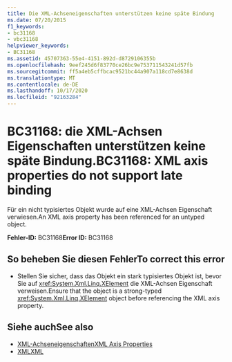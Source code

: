 ```yaml
---
title: Die XML-Achseneigenschaften unterstützen keine späte Bindung
ms.date: 07/20/2015
f1_keywords:
- bc31168
- vbc31168
helpviewer_keywords:
- BC31168
ms.assetid: 45707363-55e4-4151-892d-d8729106355b
ms.openlocfilehash: 9eef245d6f83770ce26bc9e753711543241d57fb
ms.sourcegitcommit: ff5a4eb5cffbcac9521bc44a907a118cd7e8638d
ms.translationtype: MT
ms.contentlocale: de-DE
ms.lasthandoff: 10/17/2020
ms.locfileid: "92163284"
---
```

# <a name="bc31168-xml-axis-properties-do-not-support-late-binding"></a><span data-ttu-id="aa873-102">BC31168: die XML-Achsen Eigenschaften unterstützen keine späte Bindung.</span><span class="sxs-lookup"><span data-stu-id="aa873-102">BC31168: XML axis properties do not support late binding</span></span>

<span data-ttu-id="aa873-103">Für ein nicht typisiertes Objekt wurde auf eine XML-Achsen Eigenschaft verwiesen.</span><span class="sxs-lookup"><span data-stu-id="aa873-103">An XML axis property has been referenced for an untyped object.</span></span>

 <span data-ttu-id="aa873-104">**Fehler-ID:** BC31168</span><span class="sxs-lookup"><span data-stu-id="aa873-104">**Error ID:** BC31168</span></span>

## <a name="to-correct-this-error"></a><span data-ttu-id="aa873-105">So beheben Sie diesen Fehler</span><span class="sxs-lookup"><span data-stu-id="aa873-105">To correct this error</span></span>

- <span data-ttu-id="aa873-106">Stellen Sie sicher, dass das Objekt ein stark typisiertes Objekt ist, bevor Sie auf <xref:System.Xml.Linq.XElement> die XML-Achsen Eigenschaft verweisen.</span><span class="sxs-lookup"><span data-stu-id="aa873-106">Ensure that the object is a strong-typed <xref:System.Xml.Linq.XElement> object before referencing the XML axis property.</span></span>

## <a name="see-also"></a><span data-ttu-id="aa873-107">Siehe auch</span><span class="sxs-lookup"><span data-stu-id="aa873-107">See also</span></span>

- [<span data-ttu-id="aa873-108">XML-Achseneigenschaften</span><span class="sxs-lookup"><span data-stu-id="aa873-108">XML Axis Properties</span></span>](../xml-axis/index.md)
- [<span data-ttu-id="aa873-109">XML</span><span class="sxs-lookup"><span data-stu-id="aa873-109">XML</span></span>](../../programming-guide/language-features/xml/index.md)
